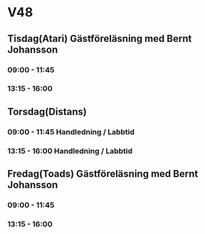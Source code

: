 # V48

## Tisdag(Atari) Gästföreläsning med Bernt Johansson
### 09:00 - 11:45
### 13:15 - 16:00 

## Torsdag(Distans)
### 09:00 - 11:45 Handledning / Labbtid
### 13:15 - 16:00 Handledning / Labbtid

## Fredag(Toads) Gästföreläsning med Bernt Johansson
### 09:00 - 11:45
### 13:15 - 16:00 